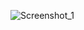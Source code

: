 ![Screenshot_1](https://user-images.githubusercontent.com/59422278/104087004-959ded00-526d-11eb-85f5-e4004ccbd4d4.png)
